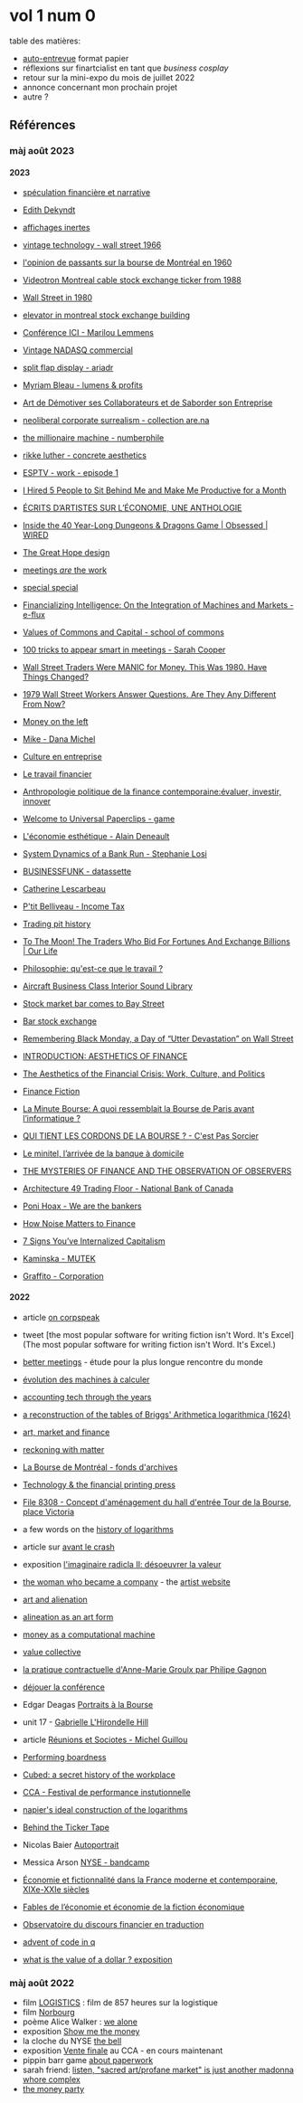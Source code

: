 # vol 1 num 0

table des matières:

* [auto-entrevue](https://finartcialist.com/v3/v3-04.html) format papier
* réflexions sur finartcialist en tant que *business cosplay*
* retour sur la mini-expo du mois de juillet 2022
* annonce concernant mon prochain projet
* autre ?

## Références

### màj août 2023

#### 2023

* [spéculation financière et narrative](https://mastodon.scot/@theobourgeron/109353543064474162)
* [Edith Dekyndt](https://www.pinaultcollection.com/fr/boursedecommerce/edith-dekyndt)
* [affichages inertes](https://quentin.dufour.io/blog/2017-11-28/affichages-inertes/)
* [vintage technology - wall street 1966](https://www.youtube.com/watch?v=onmN23ZSy-k)
* [l'opinion de passants sur la bourse de Montréal en 1960](https://www.youtube.com/watch?v=l5BKoL04FtY)
* [Videotron Montreal cable stock exchange ticker from 1988](https://www.youtube.com/watch?v=MBWRSCiZTX8)
* [Wall Street in 1980](https://www.youtube.com/watch?v=QbbW8SO08XQ)
* [elevator in montreal stock exchange building](https://www.youtube.com/watch?v=maaxCiQXB8A)
* [Conférence ICI - Marilou Lemmens](https://www.youtube.com/watch?v=qrRKSEfHBrM)
* [Vintage NADASQ commercial](https://www.youtube.com/watch?v=UPkaT07s8Gc)
* [split flap display - ariadr](https://web.archive.org/web/20210512111544/http://www.ariadr.fr/les-webdocs/splitflap/)
* [Myriam Bleau - lumens & profits](https://soundcloud.com/where-to-now-productions/sets/myriam-bleau-lumens-profits)
* [Art de Démotiver ses Collaborateurs et de Saborder son Entreprise](https://www.leslibraires.ca/livres/art-de-demotiver-ses-collaborateurs-et-francois-bocquet-9782952161268.html)
* [neoliberal corporate surrealism - collection are.na](https://www.are.na/evan-collins-1522646491/neoliberal-corporate-surrealism)
* [the millionaire machine - numberphile](https://www.youtube.com/watch?v=wwh0KH-ICCw)
* [rikke luther - concrete aesthetics](https://rikkeluther.dk/phd)
* [ESPTV - work - episode 1](https://pioneerworks.org/broadcast/video/esp-tv-work-episode-1)
* [I Hired 5 People to Sit Behind Me and Make Me Productive for a Month](https://www.simonberens.com/p/i-hired-5-people-to-sit-behind-me)
* [ÉCRITS D’ARTISTES SUR L’ÉCONOMIE, UNE ANTHOLOGIE](https://editions-b42.com/produit/ecrits-dartistes-sur-leconomie-une-anthologie/)
* [ Inside the 40 Year-Long Dungeons & Dragons Game | Obsessed | WIRED ](https://www.youtube.com/watch?v=nJ-ehbVQYxI)
* [The Great Hope design](https://sevdaliza.bandcamp.com/track/the-great-hope-design)
* [meetings *are* the work](https://news.ycombinator.com/item?id=34937757)
* [special special](https://specialspecial.com/)
* [ Financializing Intelligence: On the Integration of Machines and Markets  - e-flux](https://www.e-flux.com/architecture/on-models/519993/financializing-intelligence-on-the-integration-of-machines-and-markets/)
* [Values of Commons and Capital - school of commons](https://www.schoolofcommons.org/labs/values-of-commons-and-capital)
* [100 tricks to appear smart in meetings - Sarah Cooper](https://archive.org/details/100trickstoappea0000coop)
* [ Wall Street Traders Were MANIC for Money. This Was 1980. Have Things Changed? ](https://www.youtube.com/watch?v=8e1g-0n8iGo)
* [ 1979 Wall Street Workers Answer Questions. Are They Any Different From Now? ](https://www.youtube.com/watch?v=UiMus1FJb9w)
* [Money on the left](https://moneyontheleft.org/)
* [Mike - Dana Michel](https://fta.ca/evenement/mike/)

* [Culture en entreprise](https://www.culturepourtous.ca/culture-en-entreprise/)


* [Le travail financier](https://www.cairn.info/les-traders--9782707146113-page-75.htm)

* [Anthropologie politique de la finance contemporaine:évaluer, investir, innover](https://theses.hal.science/tel-00348712/file/Horacio_Ortiz_these_de_doctorat_soutenue_le_18_decembre_2008.pdf)

* [Welcome to Universal Paperclips - game](https://www.decisionproblem.com/paperclips/index2.html)

* [L'économie esthétique - Alain Deneault](https://www.leslibraires.ca/livres/feuilleton-theorique-t-3-l-economie-alain-deneault-9782895963202.html)

* [System Dynamics of a Bank Run - Stephanie Losi](https://riskmusings.substack.com/p/system-dynamics-of-a-bank-run)

* [BUSINESSFUNK - datassette](http://datassette.net/businessfunk/)

* [Catherine Lescarbeau](https://festival2023.artsouterrain.com/artistes/catherine-lescarbeau/)

* [P'tit Belliveau - Income Tax](https://www.youtube.com/watch?v=Ri0r0_urwo8)

* [Trading pit history](https://blog.adafruit.com/2021/05/11/trading-pit-history-to-preserve-for-historical-record-the-hand-signals-of-open-outcry-trading/)

* [ To The Moon! The Traders Who Bid For Fortunes And Exchange Billions | Our Life ](https://www.youtube.com/watch?v=vJtXLviwxd8)

* [Philosophie: qu'est-ce que le travail ?](https://www.radiofrance.fr/franceculture/podcasts/selection-philosophie-qu-est-ce-que-le-travail)

* [ Aircraft Business Class Interior Sound Library ](https://freetousesounds.bandcamp.com/album/aircraft-business-class-interior-sound-library)

* [Stock market bar comes to Bay Street](https://toronto.citynews.ca/video/2023/04/19/stock-market-bar-comes-to-bay-street/)

* [Bar stock exchange](https://www.barstockexchange.com/)

* [ Remembering Black Monday, a Day of “Utter Devastation” on Wall Street ](https://www.youtube.com/watch?v=xY8gW0snprg)

* [INTRODUCTION: AESTHETICS OF FINANCE](https://www.researchgate.net/publication/347111874_INTRODUCTION_AESTHETICS_OF_FINANCE)

* [The Aesthetics of the Financial Crisis: Work, Culture, and Politics](https://www.jstor.org/stable/23412527)

* [Finance Fiction](https://www.taylorfrancis.com/chapters/edit/10.4324/9781315114255-22/finance-fiction-torsten-andreasen-mikkel-krause-frantzen-frederik-tygstrup)

* [ La Minute Bourse: A quoi ressemblait la Bourse de Paris avant l’informatique ? ](https://www.youtube.com/watch?v=tT9Y1BTPzYw)

* [ QUI TIENT LES CORDONS DE LA BOURSE ? - C'est Pas Sorcier ](https://www.youtube.com/watch?v=fw3Dsb8CvR8)

* [Le minitel, l’arrivée de la banque à domicile](https://histoire.bnpparibas/le-minitel-larrivee-de-la-banque-a-domicile/)

* [THE MYSTERIES OF FINANCE AND THE OBSERVATION OF OBSERVERS](https://schemasofuncertainty.com/the-mysteries-of-finance-and-the-observation-of-observers)

* [Architecture 49 Trading Floor - National Bank of Canada](https://architecture49.com/en/portfolio/projects/trading-floor-national-bank-of-canada/)

* [Poni Hoax - We are the bankers](https://www.youtube.com/watch?v=7VSbeTUDAA4)

* [How Noise Matters to Finance](https://www.upress.umn.edu/book-division/books/how-noise-matters-to-finance)
* [7 Signs You’ve Internalized Capitalism](https://learntrepreneurs.com/meaningful-work-productivity-digital-minimalism-time-management/7-signs-youve-internalized-capitalism/)
* [Kaminska - MUTEK](https://montreal.mutek.org/fr/artistes/kaminska)
* [Graffito - Corporation](https://genot.bandcamp.com/album/graffito)

#### 2022

* article [on corpspeak](https://goodreason.substack.com/p/on-corpspeak)

* tweet [the most popular software for writing fiction isn't Word. It's Excel](The most popular software for writing fiction isn't Word. It's Excel.)

* [better meetings](https://larahogan.me/blog/better-meetings/) - étude pour la plus longue rencontre du monde

* [évolution des machines à calculer](https://www.physique.usherbrooke.ca/~afaribau/essai/)

* [accounting tech through the years](https://www.sfmagazine.com/articles/2019/june/accounting-tech-through-the-years-a-long-look-back/)

* [a reconstruction of the tables of Briggs' Arithmetica logarithmica (1624)](https://inria.hal.science/inria-00543939/document)

* [art, market and finance](https://www.academia.edu/44929217/Art_Market_and_Finance)

* [reckoning with matter](https://press.uchicago.edu/ucp/books/book/chicago/R/bo24836963.html)

* [La Bourse de Montréal - fonds d'archives](https://archivalcollections.library.mcgill.ca/index.php/montreal-stock-exchange-la-bourse-de-montreal-fonds)

* [Technology & the financial printing press](https://www.osam.com/Commentary/technology-and-the-financial-printing-press)

* [File 8308 - Concept d'aménagement du hall d'entrée Tour de la Bourse, place Victoria](https://archivalcollections.library.mcgill.ca/index.php/concept-damenagement-du-hall-dentree-tour-de-la-bourse-place-victoria)

* a few words on the [history of logarithms](https://www.maa.org/press/periodicals/convergence/logarithms-the-early-history-of-a-familiar-function-before-logarithms-the-computational-demands-of)

* article sur [avant le crash](https://ici.radio-canada.ca/nouvelle/1857404/kim-levesque-lizotte-eric-bruneau-avant-le-crash-serie-dramatique-radio-canada)

* exposition [l'imaginaire radicla II: désoeuvrer la valeur](https://centrevox.ca/expositions/limaginaire-radical-ii-desoeuvrer-la-valeur)

* [the woman who became a company](https://www.wired.com/story/art-data-property-roe/) - the [artist website](http://jenniferlynmorone.com/)

* [art and alienation](https://www.jstor.org/stable/23737493)

* [alineation as an art form](https://visualculture.blog.torontomu.ca/alienation-as-an-art-form/)

* [money as a computational machine](http://financeandsociety.ed.ac.uk/ojs-images/financeandsociety/FS_Wilkins%20and%20Dragos_EarlyView.pdf)

* [value collective](http://valuecollective.org/)

* [la pratique contractuelle d'Anne-Marie Groulx par Philipe Gagnon](https://reseauartactuel.org/evenement/la-pratique-contractuelle-danne-marie-groulx-de-philip-gagnon/)

* [déjouer la conférence](https://www.repaire.art/activite/dejouer-la-conference-tablee-performative-presentation-hybride-assemblee-indisciplinee/)

* Edgar Deagas [Portraits à la Bourse](https://www.musee-orsay.fr/fr/oeuvres/portraits-la-bourse-1145)

* unit 17 - [Gabrielle L'Hirondelle Hill](https://www.unit17.org/gabriellelhirondellehill)

* article [Réunions et Sociotes - Michel Guillou](https://www.cairn.info/revue-du-mauss-2001-2-page-292.htm)

* [Performing boardness](https://www.artsprofessional.co.uk/magazine/article/performing-boardness)

* [Cubed: a secret history of the workplace](https://www.theguardian.com/books/2014/jul/03/cubed-secret-history-workplace-nikil-saval-review)

* [CCA - Festival de performance instutionnelle](https://www.cca.qc.ca/fr/evenements/87640/une-rencontre-autour-dun-nouveau-programme-public-les-alternatives-autour-de-nous)

* [napier's ideal construction of the logarithms](https://locomat.loria.fr/napier/napier1619construction.pdf)

* [Behind the Ticker Tape](https://www.youtube.com/watch?v=tEbZswUEnsU)

* Nicolas Baier [Autoportrait](https://nicolasbaier.com/portfolio/autoportrait/)

* Messica Arson [NYSE - bandcamp](https://messicaarson.bandcamp.com/track/nyse)

* [Économie et fictionnalité dans la France moderne et contemporaine, XIXe-XXIe siècles](https://oic.uqam.ca/mediatheque/economie-et-fictionnalite-dans-la-france-moderne-et-contemporaine-xixe-xxie-siecles)

* [Fables de l’économie et économie de la fiction économique](https://encodage.uqam.ca/fiche/OIC1999)

* [Observatoire du discours financier en traduction](https://odft.nt2.ca/)
* [advent of code in q](https://github.com/qbists/studyq/tree/main/aoc/2022)
* [what is the value of a dollar ? exposition](https://sporobole.org/programmation/what-is-the-value-of-a-dollar-exposition/)


### màj août 2022

* film [LOGISTICS](https://logisticsartproject.com/) : film de 857 heures sur la logistique
* film [Norbourg](http://norbourg-lefilm.com/)
* poème Alice Walker : [we alone](https://twitter.com/nktgill/status/1540055012000387073)
* exposition [Show me the money](https://usso.uk/meet-the-curator-show-me-the-money-the-image-of-finance-1700-to-the-present/)
* la cloche du NYSE [the bell](https://www.nyse.com/bell)
* exposition [Vente finale](https://www.cca.qc.ca/fr/evenements/81876/vente-finale) au CCA - en cours maintenant
* pippin barr game [about paperwork](https://pippinbarr.com/it-is-as-if-you-were-doing-paperwork/info/)
* sarah friend: [listen, "sacred art/profane market" is just another madonna whore complex](https://twitter.com/isthisanart_/status/1554802096213557250)
* [the money party](https://docs.sweeting.me/s/the-money-party#)
